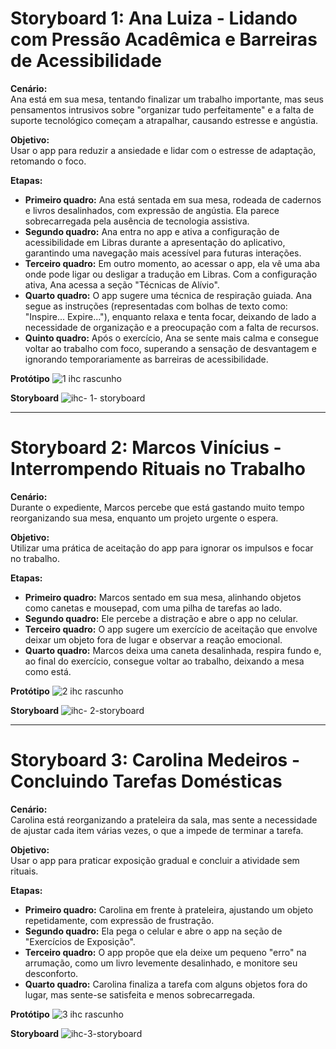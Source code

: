# Storyboard 1: Ana Luiza - Lidando com Pressão Acadêmica e Barreiras de Acessibilidade

**Cenário:**  
Ana está em sua mesa, tentando finalizar um trabalho importante, mas seus pensamentos intrusivos sobre "organizar tudo perfeitamente" e a falta de suporte tecnológico começam a atrapalhar, causando estresse e angústia.

**Objetivo:**  
Usar o app para reduzir a ansiedade e lidar com o estresse de adaptação, retomando o foco.

**Etapas:**  
- **Primeiro quadro:** Ana está sentada em sua mesa, rodeada de cadernos e livros desalinhados, com expressão de angústia. Ela parece sobrecarregada pela ausência de tecnologia assistiva.  
- **Segundo quadro:** Ana entra no app e ativa a configuração de acessibilidade em Libras durante a apresentação do aplicativo, garantindo uma navegação mais acessível para futuras interações.  
- **Terceiro quadro:** Em outro momento, ao acessar o app, ela vê uma aba onde pode ligar ou desligar a tradução em Libras. Com a configuração ativa, Ana acessa a seção "Técnicas de Alívio".  
- **Quarto quadro:** O app sugere uma técnica de respiração guiada. Ana segue as instruções (representadas com bolhas de texto como: "Inspire... Expire..."), enquanto relaxa e tenta focar, deixando de lado a necessidade de organização e a preocupação com a falta de recursos.  
- **Quinto quadro:** Após o exercício, Ana se sente mais calma e consegue voltar ao trabalho com foco, superando a sensação de desvantagem e ignorando temporariamente as barreiras de acessibilidade.

**Protótipo**
![1 ihc rascunho](https://github.com/user-attachments/assets/959bee7c-a72a-47fe-8f76-e948bddc86d3)

**Storyboard**
![ihc- 1- storyboard](https://github.com/user-attachments/assets/4ec8a8d3-2fc7-47c2-b046-5dc3b3a2302e)

---

# Storyboard 2: Marcos Vinícius - Interrompendo Rituais no Trabalho

**Cenário:**  
Durante o expediente, Marcos percebe que está gastando muito tempo reorganizando sua mesa, enquanto um projeto urgente o espera.

**Objetivo:**  
Utilizar uma prática de aceitação do app para ignorar os impulsos e focar no trabalho.

**Etapas:**  
- **Primeiro quadro:** Marcos sentado em sua mesa, alinhando objetos como canetas e mousepad, com uma pilha de tarefas ao lado.  
- **Segundo quadro:** Ele percebe a distração e abre o app no celular.  
- **Terceiro quadro:** O app sugere um exercício de aceitação que envolve deixar um objeto fora de lugar e observar a reação emocional.  
- **Quarto quadro:** Marcos deixa uma caneta desalinhada, respira fundo e, ao final do exercício, consegue voltar ao trabalho, deixando a mesa como está.

**Protótipo**
![2 ihc rascunho](https://github.com/user-attachments/assets/025a67e5-e539-4cff-951e-562d68bd92f5)

**Storyboard**
![ihc- 2-storyboard](https://github.com/user-attachments/assets/164cae3d-87a1-46aa-b543-7f15301a1726)


---

# Storyboard 3: Carolina Medeiros - Concluindo Tarefas Domésticas

**Cenário:**  
Carolina está reorganizando a prateleira da sala, mas sente a necessidade de ajustar cada item várias vezes, o que a impede de terminar a tarefa.

**Objetivo:**  
Usar o app para praticar exposição gradual e concluir a atividade sem rituais.

**Etapas:**  
- **Primeiro quadro:** Carolina em frente à prateleira, ajustando um objeto repetidamente, com expressão de frustração.  
- **Segundo quadro:** Ela pega o celular e abre o app na seção de "Exercícios de Exposição".  
- **Terceiro quadro:** O app propõe que ela deixe um pequeno "erro" na arrumação, como um livro levemente desalinhado, e monitore seu desconforto.  
- **Quarto quadro:** Carolina finaliza a tarefa com alguns objetos fora do lugar, mas sente-se satisfeita e menos sobrecarregada.

**Protótipo**
![3 ihc rascunho](https://github.com/user-attachments/assets/bbbe1fe9-acee-44bc-befa-2c9ce18f6cb1)

**Storyboard**
![ihc-3-storyboard](https://github.com/user-attachments/assets/9ab3f0f3-2e5d-4ccc-85aa-6bfd4e1b00ab)

